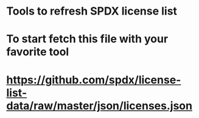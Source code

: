 # Tools to refresh SPDX license list

# To start fetch this file with your favorite tool
#    https://github.com/spdx/license-list-data/raw/master/json/licenses.json

